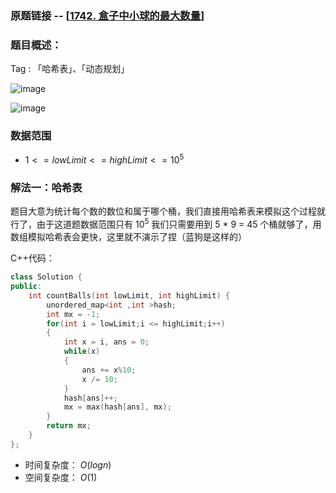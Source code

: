 ### 原题链接 -- [[1742. 盒子中小球的最大数量](https://leetcode.cn/problems/maximum-number-of-balls-in-a-box/)]

### 题目概述：
Tag : 「哈希表」、「动态规划」

![image](https://user-images.githubusercontent.com/99656524/203469572-013d3a97-aa00-479c-8733-aeabb573a8e0.png)

![image](https://user-images.githubusercontent.com/99656524/203469586-40e10875-fad0-4adb-97ae-570e7fe3fb2f.png)

### 数据范围
* $1 <= lowLimit <= highLimit <= 10^5$

### 解法一：哈希表
题目大意为统计每个数的数位和属于哪个桶，我们直接用哈希表来模拟这个过程就行了，由于这道题数据范围只有 $10^5$ 我们只需要用到 5 * 9 = 45 个桶就够了，用数组模拟哈希表会更快，这里就不演示了捏（蓝狗是这样的）

C++代码：
```cpp
class Solution {
public:
    int countBalls(int lowLimit, int highLimit) {
        unordered_map<int ,int >hash;
        int mx = -1;
        for(int i = lowLimit;i <= highLimit;i++)
        {
            int x = i, ans = 0;
            while(x)
            {
                ans += x%10;
                x /= 10;
            }
            hash[ans]++;
            mx = max(hash[ans], mx);
        }
        return mx;
    }
};
```
* 时间复杂度： $O(logn)$
* 空间复杂度： $O(1)$
